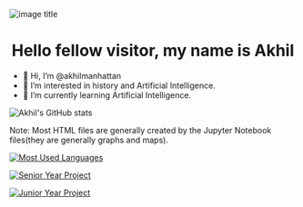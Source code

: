 ![image title](https://rushter.com/counter.svg)
<h1 align = "center">Hello fellow visitor, my name is Akhil</h1>

- 👋 Hi, I’m @akhilmanhattan
- 👀 I’m interested in history and Artificial Intelligence.
- 🌱 I’m currently learning Artificial Intelligence.

![Akhil's GitHub stats](https://github-readme-stats.vercel.app/api?username=akhilb1644)

Note: Most HTML files are generally created by the Jupyter Notebook files(they are generally graphs and maps).

[![Most Used Languages](https://github-readme-stats.vercel.app/api/top-langs/?username=akhilb1644)](https://github.com/akhilb1644/github-readme-stats)

[![Senior Year Project](https://github-readme-stats.vercel.app/api/pin/?username=akhilb1644&repo=twentyTimeProject)](https://github.com/akhilb1644/twentyTimeProject)

[![Junior Year Project](https://github-readme-stats.vercel.app/api/pin/?username=akhilb1644&repo=AI_in_Education)](https://github.com/akhilb1644/AI_in_Education)
